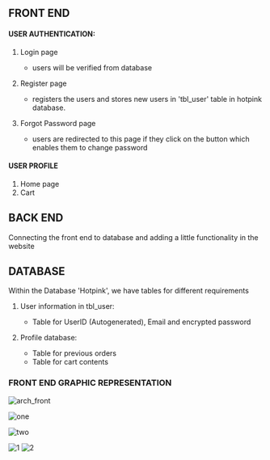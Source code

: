 
## FRONT END


#### USER AUTHENTICATION:
1. Login page  
    - users will be verified from database  
2. Register page
    - registers the users and stores new users in 'tbl_user' table in hotpink database.
  
3. Forgot Password page
    - users are redirected to this page if they click on the button which enables them to change password

#### USER PROFILE
1. Home page 
1. Cart

## BACK END
Connecting the front end to database and adding a little functionality in the website

## DATABASE
Within the Database 'Hotpink', we have tables for different requirements
1. User information in tbl_user:  
      - Table for UserID (Autogenerated), Email and encrypted password 
  
2. Profile database:  
      - Table for previous orders 
      - Table for cart contents


### FRONT END GRAPHIC REPRESENTATION
![arch_front](https://user-images.githubusercontent.com/67188124/141486309-92b534a9-29dd-43e7-829f-ce3d74c586ef.jpeg)

![one](https://user-images.githubusercontent.com/69295385/141489463-dca199c8-0956-4a7b-84cf-fc6a0219241f.jpeg)

![two](https://user-images.githubusercontent.com/69295385/141489507-0fd1604d-787c-43a8-91e1-0ff866623b08.jpeg)



![1](https://user-images.githubusercontent.com/89929088/145784695-9dd6f86f-908c-408e-9e97-82a9255024a6.png)
![2](https://user-images.githubusercontent.com/89929088/145784797-3bff1510-2187-45ee-a0cb-0ffa0e556a0d.png)


